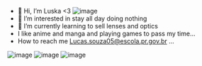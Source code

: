 - 👋 Hi, I’m Luska <3                             ![image](https://user-images.githubusercontent.com/110537081/192570143-88226062-aad0-4594-99f3-3d87c15d66ce.png)
- 👀 I’m interested in stay all day doing nothing
- 🌱 I’m currently learning to sell lenses and optics
- I like anime and manga and playing games to pass my time...
- How to reach me Lucas.souza05@escola.pr.gov.br ...
<!---
Luska4048/Luska4048 is a ✨ special ✨ repository because its `README.md` (this file) appears on your GitHub profile.
You can click the Preview link to take a look at your changes.
--->
![image](https://user-images.githubusercontent.com/110537081/221546495-3d26442c-41ab-4a5c-adb2-af9232ad1b9b.png)
![image](https://user-images.githubusercontent.com/110537081/192571317-bb3d01fc-278a-4ae9-896f-c0faed13d325.png)
![image](https://user-images.githubusercontent.com/110537081/192568175-32aab616-b2fc-4210-8f12-281841704985.png)
